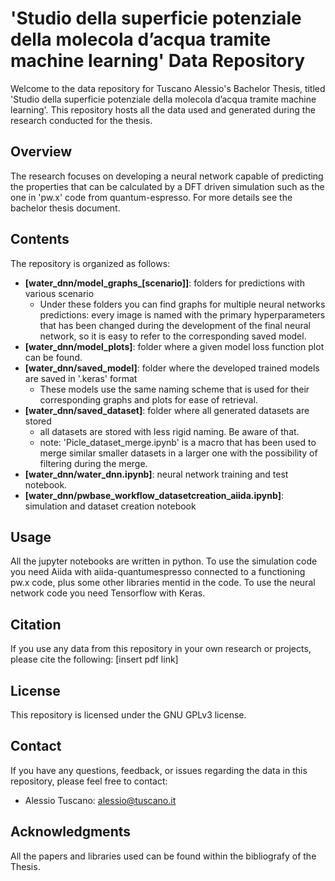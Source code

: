 # 'Studio della superficie potenziale della molecola d’acqua tramite machine learning' Data Repository

Welcome to the data repository for Tuscano Alessio's Bachelor Thesis, titled 'Studio della superficie potenziale della molecola d’acqua tramite machine learning'. 
This repository hosts all the data used and generated during the research conducted for the thesis.

## Overview

The research focuses on developing a neural network capable of predicting the properties that can be calculated by a DFT driven simulation such as the one in 'pw.x' code from quantum-espresso.
For more details see the bachelor thesis document.

## Contents

The repository is organized as follows:

- **[water_dnn/model_graphs_[scenario]]**: folders for predictions with various scenario
  - Under these folders you can find graphs for multiple neural networks predictions: every image is named with the primary hyperparameters that has been changed during the development of the final neural network, so it is easy to refer to the corresponding saved model.
- **[water_dnn/model_plots]**: folder where a given model loss function plot can be found.
- **[water_dnn/saved_model]**: folder where the developed trained models are saved in '.keras' format
  - These models use the same naming scheme that is used for their corresponding graphs and plots for ease of retrieval.
- **[water_dnn/saved_dataset]**: folder where all generated datasets are stored
  - all datasets are stored with less rigid naming. Be aware of that.
  - note: 'Picle_dataset_merge.ipynb' is a macro that has been used to merge similar smaller datasets in a larger one with the possibility of filtering during the merge.
- **[water_dnn/water_dnn.ipynb]**: neural network training and test notebook.
- **[water_dnn/pwbase_workflow_datasetcreation_aiida.ipynb]**: simulation and dataset creation notebook



## Usage

All the jupyter notebooks are written in python.
To use the simulation code you need Aiida with aiida-quantumespresso connected to a functioning pw.x code, plus some other libraries mentid in the code.
To use the neural network code you need Tensorflow with Keras.

## Citation

If you use any data from this repository in your own research or projects, please cite the following: [insert pdf link]

## License

This repository is licensed under the GNU GPLv3 license.

## Contact

If you have any questions, feedback, or issues regarding the data in this repository, please feel free to contact:

- Alessio Tuscano: alessio@tuscano.it

## Acknowledgments

All the papers and libraries used can be found within the bibliografy of the Thesis.
